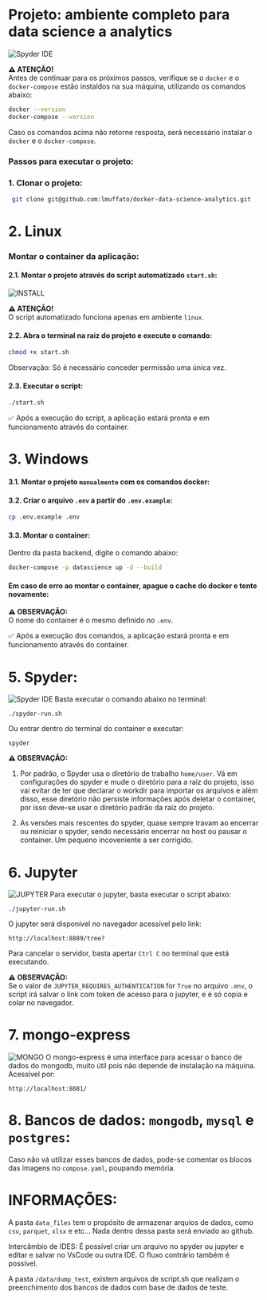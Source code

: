 # Projeto: ambiente completo para data science a analytics

![Spyder IDE](docs/spyder.gif)


**⚠️ ATENÇÃO!**<br/>
Antes de continuar para os próximos passos, verifique se o `docker` e o `docker-compose` estão instaldos na sua máquina, utilizando os comandos abaixo:
```bash
docker --version
docker-compose --version
```
Caso os comandos acima não retorne resposta, será necessário instalar o `docker` e o `docker-compose`.

### Passos para executar o projeto:

### 1. Clonar o projeto:
```bash
 git clone git@github.com:lmuffato/docker-data-science-analytics.git
```

# 2. Linux

### Montar o container da aplicação:
#### 2.1. Montar o projeto através do script automatizado `start.sh`:<br>

![INSTALL](docs/install.gif)

**⚠️ ATENÇÃO!**<br/>
O script automatizado funciona apenas em ambiente `linux`. <br>

#### 2.2. Abra o terminal na raiz do projeto e execute o comando:
```bash
chmod +x start.sh
```
Observação: Só é necessário conceder permissão uma única vez.<br>

#### 2.3. Executar o script:
```bash
./start.sh
```

✅ Após a execução do script, a aplicação estará pronta e em funcionamento através do container.

# 3. Windows

#### 3.1. Montar o projeto `manualmente` com os comandos docker:

#### 3.2. Criar o arquivo `.env` a partir do `.env.example`:
```bash
cp .env.example .env
```

#### 3.3. Montar o container:
Dentro da pasta backend, digite o comando abaixo:
```bash
docker-compose -p datascience up -d --build
```

#### Em caso de erro ao montar o container, apague o cache do docker e tente novamente:

**⚠️ OBSERVAÇÃO:**<br/>
O nome do container é o mesmo definido no `.env`.

✅ Após a execução dos comandos, a aplicação estará pronta e em funcionamento através do container.

# 5. Spyder:
![Spyder IDE](docs/spyder.gif)
Basta executar o comando abaixo no terminal:
```
./spyder-run.sh
```

Ou entrar dentro do terminal do container e executar:
```
spyder
```

**⚠️ OBSERVAÇÃO:**<br/>
1. Por padrão, o Spyder usa o diretório de trabalho `home/user`.
Vá em configurações do spyder e mude o diretório para a raiz do projeto, isso vai evitar de ter que declarar o workdir para importar os arquivos e além disso, esse diretório não persiste informações após deletar o container, por isso deve-se usar o diretório padrão da raíz do projeto.

2. As versões mais rescentes do spyder, quase sempre travam ao encerrar ou reiniciar o spyder, sendo necessário encerrar no host ou pausar o container. Um pequeno incoveniente a ser corrigido.

# 6. Jupyter
![JUPYTER](docs/jupyter.gif)
Para executar o jupyter, basta executar o script abaixo:
```
./jupyter-run.sh
```

O jupyter será disponível no navegador acessível pelo link:
```
http://localhost:8889/tree?
```

Para cancelar o servidor, basta apertar `Ctrl C` no terminal que está executando.

**⚠️ OBSERVAÇÃO:**<br/>
Se o valor de `JUPYTER_REQUIRES_AUTHENTICATION` for `True` no arquivo `.env`, o script irá salvar o link com token de acesso para o jupyter, e é só copia e colar no navegador.

# 7. mongo-express
![MONGO](docs/mongo.gif)
O mongo-express é uma interface para acessar o banco de dados do mongodb, muito útil pois não depende de instalação na máquina.
Acessível por:
```
http://localhost:8081/
```

# 8. Bancos de dados: `mongodb`, `mysql` e `postgres`:
Caso não vá utilizar esses bancos de dados, pode-se comentar os blocos das imagens no `compose.yaml`, poupando memória.

# INFORMAÇÕES:
A pasta `data_files` tem o propósito de armazenar arquios de dados, como `csv`, `parquet`, `xlsx` e etc... Nada dentro dessa pasta será enviado ao github.

Intercâmbio de IDES:
É possível criar um arquivo no spyder ou jupyter e editar e salvar no VsCode ou outra IDE. O fluxo contrário também é possível.

A pasta `/data/dump_test`, existem arquivos de script.sh que realizam o preenchimento dos bancos de dados com base de dados de teste.
